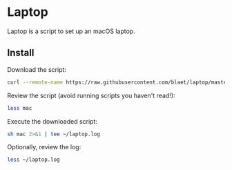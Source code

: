 Laptop
======

Laptop is a script to set up an macOS laptop.

Install
-------

Download the script:

```sh
curl --remote-name https://raw.githubusercontent.com/blaet/laptop/master/mac
```

Review the script (avoid running scripts you haven't read!):

```sh
less mac
```

Execute the downloaded script:

```sh
sh mac 2>&1 | tee ~/laptop.log
```

Optionally, review the log:

```sh
less ~/laptop.log
```
